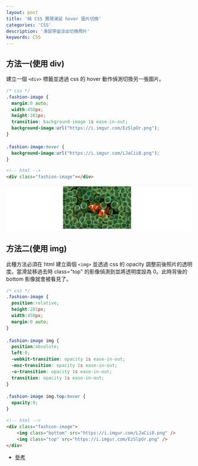 ```yaml
---
layout: post
title: '純 CSS 實現滑鼠 hover 圖片切換'
categories: 'CSS'
description: '滑鼠停留淡出切換照片'
keywords: CSS
---
```


## 方法一(使用 div)
建立一個 `<div>` 標籤並透過 css 的 hover 動作偵測切換另一張圖片。

```css
/* css */
.fashion-image {
  margin:0 auto;
  width:450px;
  height:281px;
  transition: background-image 1s ease-in-out;
  background-image:url("https://i.imgur.com/EzSlpOr.png");
}

.fashion-image:hover {
  background-image:url("https://i.imgur.com/LJaCii8.png");
}
```

```html
<!-- html -->
<div class="fashion-image"></div>
```

![](/images/posts/css/2022/img1110118-1.gif)

## 方法二(使用 img)
此種方法必須在 html 建立兩個 `<img>` 並透過 css 的 opacity 調整前後照片的透明度。當滑鼠移過去時 class="top" 的影像偵測到並將透明度設為 0。此時背後的 bottom 影像就會被看見了。

```css
/* css */
.fashion-image {
  position:relative;
  height:281px;
  width:450px;
  margin:0 auto;
}

.fashion-image img {
  position:absolute;
  left:0;
  -webkit-transition: opacity 1s ease-in-out;
  -moz-transition: opacity 1s ease-in-out;
  -o-transition: opacity 1s ease-in-out;
  transition: opacity 1s ease-in-out;
}

.fashion-image img.top:hover {
  opacity:0;
}
```

```html
<!-- html -->
<div class="fashion-image">
    <img class="bottom" src="https://i.imgur.com/LJaCii8.png" />
    <img class="top" src="https://i.imgur.com/EzSlpOr.png" />
</div>
```

- [參考](http://css3.bradshawenterprises.com/cfimg/)